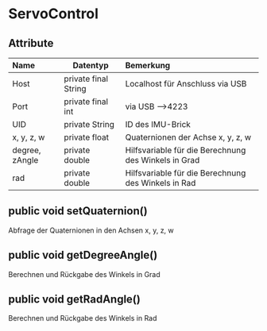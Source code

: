 ServoControl
===================

Attribute
----------

| Name| Datentyp| Bemerkung| 
| :------- | --- | :---- |
| Host| private final String| Localhost für Anschluss via USB |
| Port| private final int| via USB -->4223 |
| UID| private String| ID des IMU-Brick |
| x, y, z, w | private float| Quaternionen der Achse x, y, z, w |
| degree, zAngle | private double| Hilfsvariable für die Berechnung des Winkels in Grad |
| rad | private double| Hilfsvariable für die Berechnung des Winkels in Rad |

public void setQuaternion()
-----------
Abfrage der Quaternionen in den Achsen x, y, z, w

public void getDegreeAngle()
-----------
Berechnen und Rückgabe des Winkels in Grad

public void getRadAngle()
-----------
Berechnen und Rückgabe des Winkels in Rad
